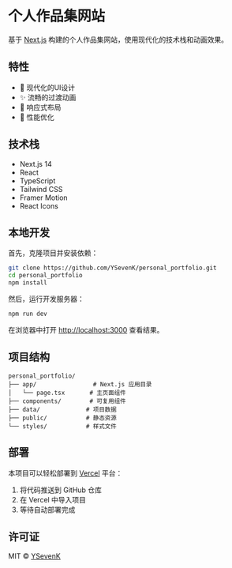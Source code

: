 # 个人作品集网站

基于 [Next.js](https://nextjs.org) 构建的个人作品集网站，使用现代化的技术栈和动画效果。

## 特性

- 🎨 现代化的UI设计
- ✨ 流畅的过渡动画
- 📱 响应式布局
- 🚀 性能优化

## 技术栈

- Next.js 14
- React
- TypeScript
- Tailwind CSS
- Framer Motion
- React Icons

## 本地开发

首先，克隆项目并安装依赖：

```bash
git clone https://github.com/YSevenK/personal_portfolio.git
cd personal_portfolio
npm install
```

然后，运行开发服务器：

```bash
npm run dev
```

在浏览器中打开 [http://localhost:3000](http://localhost:3000) 查看结果。

## 项目结构

```
personal_portfolio/
├── app/                # Next.js 应用目录
│   └── page.tsx       # 主页面组件
├── components/        # 可复用组件
├── data/             # 项目数据
├── public/           # 静态资源
└── styles/           # 样式文件
```

## 部署

本项目可以轻松部署到 [Vercel](https://vercel.com) 平台：

1. 将代码推送到 GitHub 仓库
2. 在 Vercel 中导入项目
3. 等待自动部署完成

## 许可证

MIT © [YSevenK](https://github.com/YSevenK)
